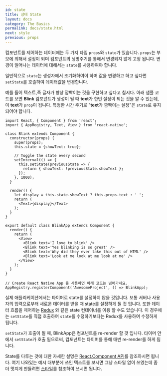 ```yaml
---
id: state
title: 상태 State
layout: docs
category: The Basics
permalink: docs/state.html
next: style
previous: props
---
```


컴포넌트를 제어하는 데이터에는 두 가지 타입 `props`와 `state`가 있습니다. `props`는 부모에 의해서 설정이 되며 컴포넌트의 생명주기를 통해서 변경되지 않게 고정 됩니다. 변경이 일어나는 데이터에 대해서는 `state`를 사용하여야 합니다. 

일반적으로 `state`는 생성자에서 초기화하여야 하며 값을 변경하고 하고 싶다면 `setState`를 호출하여 데이터값을 변경합니다.

예를 들어 텍스트,즉 글자가 항상 깜빡이는 것을 구현하고 싶다고 칩시다. 아래 샘플 코드를 보면 **Blink** 컴포넌트가 생성이 될 때 **text**가 한번 설정이 되는 것을 알 수 있는데, 이 **text**가 `prop`이 됩니다. 특정한 시간 주기로 "**text**가 깜빡이는 설정"은 `state`로 유지 되어야 합니다. 


```ReactNativeWebPlayer
import React, { Component } from 'react';
import { AppRegistry, Text, View } from 'react-native';

class Blink extends Component {
  constructor(props) {
    super(props);
    this.state = {showText: true};

    // Toggle the state every second
    setInterval(() => {
      this.setState(previousState => {
        return { showText: !previousState.showText };
      });
    }, 1000);
  }

  render() {
    let display = this.state.showText ? this.props.text : ' ';
    return (
      <Text>{display}</Text>
    );
  }
}

export default class BlinkApp extends Component {
  render() {
    return (
      <View>
        <Blink text='I love to blink' />
        <Blink text='Yes blinking is so great' />
        <Blink text='Why did they ever take this out of HTML' />
        <Blink text='Look at me look at me look at me' />
      </View>
    );
  }
}

// Create React Native App 을 사용하면 아래 코드는 넘어가세요.
AppRegistry.registerComponent('AwesomeProject', () => BlinkApp);
```

실제 애플리케이션에서는 타이머로 state를 설정하지 않을 것입니다. 보통 서버나 사용자의 입력으로부터 새로운 데이터를 받을 때 state를 설정하게 될 것 입니다. 또한 데이터 흐름을 제어하는 [Redux](http://redux.js.org/index.html) 와 같은 state 컨테이너를 이용 할 수도 있습니다. 이 경우에는 `setState`를 직접 호출하여 `state`를 수정하기보다는 Redux를 사용하여 수정하게 됩니다.

`setState`가 호출이 될 때, BlinkApp은 컴포넌트를 re-render 할 것 입니다. 타이머 안에서 `setState`가 호출 됨으로써, 컴포넌트는 타이머를 통해 매번 re-render를 하게 됩니다.

State를 다루는 것에 대한 자세한 설명은 [React.Component API](https://facebook.github.io/react/docs/component-api.html)를 참조하시면 됩니다. 여기 나와있는 예시 대부분에 쓰인 텍스트를 보시면 그냥 스타일 없이 쓰였는데 좀 더 멋지게 만들려면 [스타일](docs/style.html)를 참조하여 쓰시면 됩니다.